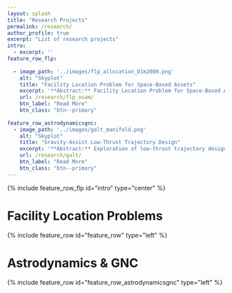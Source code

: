 ```yaml
---
layout: splash
title: "Research Projects"
permalink: /research/
author_profile: true
excerpt: "List of research projects"
intro: 
  - excerpt: ''
feature_row_flp:
    
  - image_path: '../images/flp_allocation_D1m2000.png'
    alt: "Skyplot"
    title: "Facility Location Problem for Space-Based Assets"
    excerpt: '**Abstract:** Facility Location Problem for Space-Based Assets. '
    url: /research/flp_osam/
    btn_label: "Read More"
    btn_class: "btn--primary"
    
feature_row_astrodynamicsgnc:
  - image_path: '../images/galt_manifold.png'
    alt: "Skyplot"
    title: "Gravity-Assist Low-Thrust Trajectory Design"
    excerpt: '**Abstract:** Exploration of low-thrust trajectory design via direct-transcription.'
    url: /research/galt/
    btn_label: "Read More"
    btn_class: "btn--primary"
---
```


{% include feature_row_flp id="intro" type="center" %}

# Facility Location Problems

{% include feature_row id="feature_row" type="left" %}

# Astrodynamics & GNC

{% include feature_row id="feature_row_astrodynamicsgnc" type="left" %}